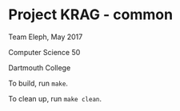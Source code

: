 # Project KRAG - common

Team Eleph, May 2017

Computer Science 50

Dartmouth College

To build, run `make`.

To clean up, run `make clean`.